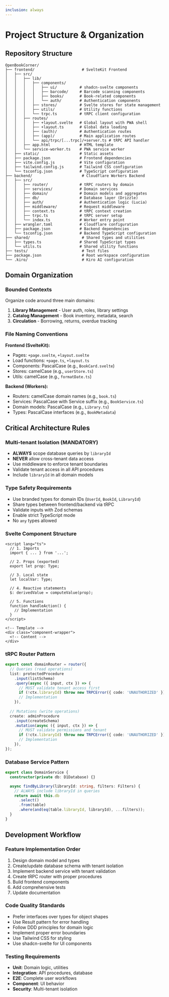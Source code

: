 ```yaml
---
inclusion: always
---
```


# Project Structure & Organization

## Repository Structure

```
OpenBookCorner/
├── frontend/                     # SvelteKit Frontend
│   ├── src/
│   │   ├── lib/
│   │   │   ├── components/
│   │   │   │   ├── ui/          # shadcn-svelte components
│   │   │   │   ├── barcode/     # Barcode scanning components
│   │   │   │   ├── books/       # Book-related components
│   │   │   │   └── auth/        # Authentication components
│   │   │   ├── stores/          # Svelte stores for state management
│   │   │   ├── utils/           # Utility functions
│   │   │   └── trpc.ts          # tRPC client configuration
│   │   ├── routes/
│   │   │   ├── +layout.svelte   # Global layout with PWA shell
│   │   │   ├── +layout.ts       # Global data loading
│   │   │   ├── (auth)/          # Authentication routes
│   │   │   ├── (app)/           # Main application routes
│   │   │   └── api/trpc/[...trpc]/+server.ts # tRPC API handler
│   │   ├── app.html             # HTML template
│   │   └── service-worker.ts    # PWA service worker
│   ├── static/                  # Static assets
│   ├── package.json             # Frontend dependencies
│   ├── vite.config.js           # Vite configuration
│   ├── tailwind.config.js       # Tailwind CSS configuration
│   └── tsconfig.json            # TypeScript configuration
├── backend/                      # Cloudflare Workers Backend
│   ├── src/
│   │   ├── router/              # tRPC routers by domain
│   │   ├── services/            # Domain services
│   │   ├── domain/              # Domain models and aggregates
│   │   ├── db/                  # Database layer (Drizzle)
│   │   ├── auth/                # Authentication logic (Lucia)
│   │   ├── middleware/          # Request middleware
│   │   ├── context.ts           # tRPC context creation
│   │   ├── trpc.ts              # tRPC server setup
│   │   └── index.ts             # Worker entry point
│   ├── wrangler.toml            # Cloudflare configuration
│   ├── package.json             # Backend dependencies
│   └── tsconfig.json            # Backend TypeScript configuration
├── shared/                       # Shared types and utilities
│   ├── types.ts                 # Shared TypeScript types
│   └── utils.ts                 # Shared utility functions
├── tests/                        # Test files
├── package.json                  # Root workspace configuration
└── .kiro/                        # Kiro AI configuration
```

## Domain Organization

### Bounded Contexts
Organize code around three main domains:

1. **Library Management** - User auth, roles, library settings
2. **Catalog Management** - Book inventory, metadata, search
3. **Circulation** - Borrowing, returns, overdue tracking

### File Naming Conventions

**Frontend (SvelteKit):**
- Pages: `+page.svelte`, `+layout.svelte`
- Load functions: `+page.ts`, `+layout.ts`
- Components: PascalCase (e.g., `BookCard.svelte`)
- Stores: camelCase (e.g., `userStore.ts`)
- Utils: camelCase (e.g., `formatDate.ts`)

**Backend (Workers):**
- Routers: camelCase domain names (e.g., `book.ts`)
- Services: PascalCase with Service suffix (e.g., `BookService.ts`)
- Domain models: PascalCase (e.g., `Library.ts`)
- Types: PascalCase interfaces (e.g., `BookMetadata`)

## Critical Architecture Rules

### Multi-tenant Isolation (MANDATORY)
- **ALWAYS** scope database queries by `libraryId`
- **NEVER** allow cross-tenant data access
- Use middleware to enforce tenant boundaries
- Validate tenant access in all API procedures
- Include `libraryId` in all domain models

### Type Safety Requirements
- Use branded types for domain IDs (`UserId`, `BookId`, `LibraryId`)
- Share types between frontend/backend via tRPC
- Validate inputs with Zod schemas
- Enable strict TypeScript mode
- No `any` types allowed

### Svelte Component Structure
```svelte
<script lang="ts">
  // 1. Imports
  import { ... } from '...';
  
  // 2. Props (exported)
  export let prop: Type;
  
  // 3. Local state
  let localVar: Type;
  
  // 4. Reactive statements
  $: derivedValue = computeValue(prop);
  
  // 5. Functions
  function handleAction() {
    // Implementation
  }
</script>

<!-- Template -->
<div class="component-wrapper">
  <!-- Content -->
</div>
```

### tRPC Router Pattern
```typescript
export const domainRouter = router({
  // Queries (read operations)
  list: protectedProcedure
    .input(listSchema)
    .query(async ({ input, ctx }) => {
      // MUST validate tenant access first
      if (!ctx.libraryId) throw new TRPCError({ code: 'UNAUTHORIZED' });
      // Implementation
    }),
  
  // Mutations (write operations)
  create: adminProcedure
    .input(createSchema)
    .mutation(async ({ input, ctx }) => {
      // MUST validate permissions and tenant
      if (!ctx.libraryId) throw new TRPCError({ code: 'UNAUTHORIZED' });
      // Implementation
    }),
});
```

### Database Service Pattern
```typescript
export class DomainService {
  constructor(private db: D1Database) {}

  async findByLibrary(libraryId: string, filters: Filters) {
    // ALWAYS include libraryId in queries
    return await this.db
      .select()
      .from(table)
      .where(and(eq(table.libraryId, libraryId), ...filters));
  }
}
```

## Development Workflow

### Feature Implementation Order
1. Design domain model and types
2. Create/update database schema with tenant isolation
3. Implement backend service with tenant validation
4. Create tRPC router with proper procedures
5. Build frontend components
6. Add comprehensive tests
7. Update documentation

### Code Quality Standards
- Prefer interfaces over types for object shapes
- Use Result pattern for error handling
- Follow DDD principles for domain logic
- Implement proper error boundaries
- Use Tailwind CSS for styling
- Use shadcn-svelte for UI components

### Testing Requirements
- **Unit**: Domain logic, utilities
- **Integration**: API procedures, database
- **E2E**: Complete user workflows
- **Component**: UI behavior
- **Security**: Multi-tenant isolation